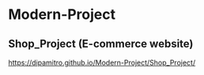 # Modern-Project
 ## Shop_Project (E-commerce website)
https://dipamitro.github.io/Modern-Project/Shop_Project/
